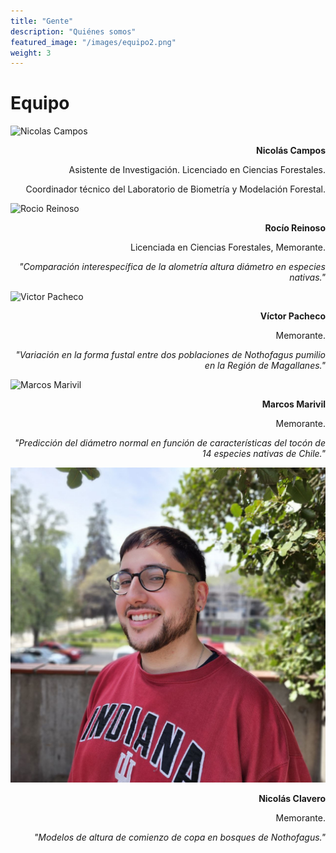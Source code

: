 ```yaml
---
title: "Gente"
description: "Quiénes somos"
featured_image: "/images/equipo2.png"
weight: 3
---
```


<!-- **Statement acá:** Vestibulum convallis, lorem a tempus semper, dui dui euismod elit, vitae placerat urna tortor vitae lacus. -->

# Equipo

<div class="equipo">

![Nicolas Campos](./img/nico.jpg)

<div style="text-align: right;">

**Nicolás Campos**

Asistente de Investigación. Licenciado en Ciencias Forestales.

Coordinador técnico del Laboratorio de Biometría y Modelación Forestal.

</div>

![Rocio Reinoso](./img/rocio.jpg)

<div style="text-align: right;">

**Rocío Reinoso**

Licenciada en Ciencias Forestales, Memorante.

<i>"Comparación interespecífica de la alometría altura diámetro en especies nativas."</i>

</div>

![Victor Pacheco](./img/victor.jpg)

<div style="text-align: right;">

**Víctor Pacheco**

Memorante.

<i>"Variación en la forma fustal entre dos poblaciones de _Nothofagus pumilio_ en la Región de Magallanes."</i>

</div>

![Marcos Marivil](./img/marcos.jpg)

<div style="text-align: right;">

**Marcos Marivil**

Memorante.

<i>"Predicción del diámetro normal en función de características del tocón de 14 especies nativas de Chile."</i>

</div>

![Nicolás Clavero](./img/nico_clavero.jpg)

<div style="text-align: right;">

**Nicolás Clavero**

Memorante.

<i>"Modelos de altura de comienzo de copa en bosques de Nothofagus."</i>

</div>

</div>
